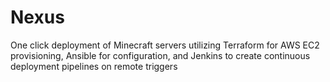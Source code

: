 # Nexus

One click deployment of Minecraft servers utilizing Terraform for AWS EC2 provisioning, Ansible for configuration, and Jenkins to create continuous deployment pipelines on remote triggers
